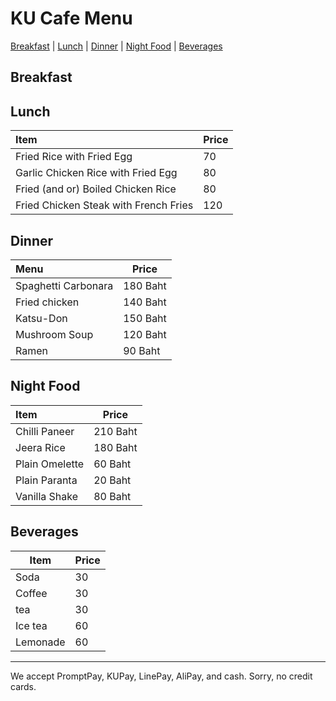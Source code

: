 # KU Cafe Menu
[Breakfast](#breakfast) | [Lunch](#lunch) | [Dinner](#dinner) | [Night Food](#night-food) | [Beverages](#beverages)

## Breakfast


## Lunch 
| Item      |Price           |
|:----------|-----------------|
| Fried Rice with Fried Egg | 70 |
| Garlic Chicken Rice with Fried Egg | 80 |
| Fried (and or) Boiled Chicken Rice | 80 |
| Fried Chicken Steak with French Fries | 120 |


## Dinner
| Menu                | Price    |
|:--------------------|----------|
| Spaghetti Carbonara | 180 Baht |
| Fried chicken       | 140 Baht |
| Katsu-Don           | 150 Baht |
| Mushroom Soup       | 120 Baht |
| Ramen               | 90 Baht  |


## Night Food

| Item      | Price          |
|:----------|-----------------|
| Chilli Paneer | 210 Baht |
| Jeera Rice | 180 Baht |
| Plain Omelette | 60 Baht |
| Plain Paranta | 20 Baht |
| Vanilla Shake | 80 Baht |

## Beverages

|     Item      |     Price     |
| ------------- | ------------- |
| Soda  | 30  |
| Coffee  | 30  |
| tea  | 30  |
| Ice tea  | 60  |
| Lemonade  | 60  |


---

We accept PromptPay, KUPay, LinePay, AliPay, and cash. Sorry, no credit cards.
